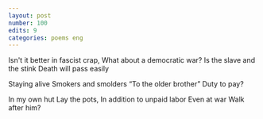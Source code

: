 ```yaml
---
layout: post
number: 100
edits: 9
categories: poems eng
---
```


Isn't it better in fascist crap,
What about a democratic war?
Is the slave and the stink
Death will pass easily

Staying alive
Smokers and smolders
“To the older brother”
Duty to pay?

In my own hut 
Lay the pots,
In addition to unpaid labor
Even at war 
Walk after him?
